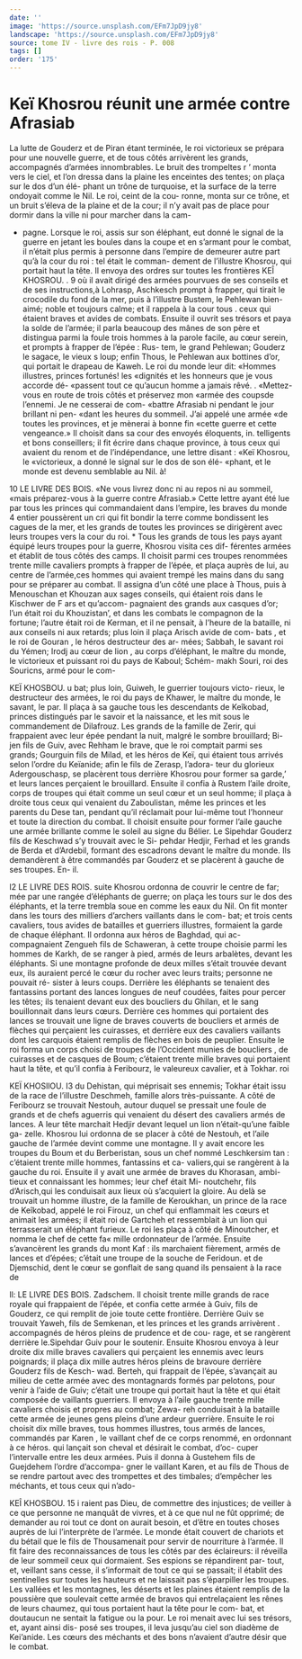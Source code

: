 ```yaml
---
date: ''
image: 'https://source.unsplash.com/EFm7JpD9jy8'
landscape: 'https://source.unsplash.com/EFm7JpD9jy8'
source: tome IV - livre des rois - P. 008
tags: []
order: '175'
---
```


# Keï Khosrou réunit une armée contre Afrasiab

La lutte de Gouderz et de Piran étant terminée,
le roi victorieux se prépara pour une nouvelle guerre, et de tous côtés arrivèrent les grands, accompagnés d’armées innombrables. Le bruit des trompeltes r
’ monta vers le ciel, et l’on dressa dans la plaine les enceintes des tentes; on plaça sur le dos d’un élé-
phant un trône de turquoise, et la surface de la terre ondoyait comme le Nil. Le roi, ceint de la cou- ronne, monta sur ce trône, et un bruit s’éleva de la
plaine et de la cour; il n’y avait pas de place pour dormir dans la ville ni pour marcher dans la cam-

- pagne. Lorsque le roi, assis sur son éléphant, eut donné le signal de la guerre en jetant les boules dans la coupe et en s’armant pour le combat, il n’était
  plus permis à personne dans l’empire de demeurer autre part qu’à la cour du roi : tel était le comman- dement de l’illustre Khosrou, qui portait haut la tête. Il envoya des ordres sur toutes les frontières
  KEÎ KHOSROU. . 9 où il avait dirigé des armées pourvues de ses conseils
  et de ses instructions,à Lohrasp, Aschkesch prompt à frapper, qui tirait le crocodile du fond de la mer, puis à l’illustre Bustem, le Pehlewan bien-aimé;
  noble et toujours calme; et il rappela à la cour tous . ceux qui étaient braves et avides de combats. Ensuite
  il ouvrit ses trésors et paya la solde de l’armée; il
  parla beaucoup des mânes de son père et distingua parmi la foule trois hommes à la parole facile, au cœur serein, et prompts à frapper de l’épée : Rus-
  tem, le grand Pehlewan; Gouderz le sagace, le vieux
  s loup; enfin Thous, le Pehlewan aux bottines d’or,
  qui portait le drapeau de Kaweh. Le roi du monde leur dit: «Hommes illustres, princes fortunés! les «dignités et les honneurs que je vous accorde dé- «passent tout ce qu’aucun homme a jamais rêvé. . «Mettez-vous en route de trois côtés et préservez mon
  «armée des coupsde l’ennemi. Je ne cesserai de com- «battre Afrasiab ni pendant le jour brillant ni pen- «dant les heures du sommeil. J’ai appelé une armée
  «de toutes les provinces, et je mènerai à bonne fin «cette guerre et cette vengeance.»
  Il choisit dans sa cour des envoyés éloquents, in.
  telligents et bons conseillers; il fit écrire dans chaque
  province, à tous ceux qui avaient du renom et de l’indépendance, une lettre disant : «Keï Khosrou, le «victorieux, a donné le signal sur le dos de son élé- «phant, et le monde est devenu semblable au Nil.
  à!

10 LE LIVRE DES BOIS.
«Ne vous livrez donc ni au repos ni au sommeil, «mais préparez-vous à la guerre contre Afrasiab.» Cette lettre ayant été lue par tous les princes qui commandaient dans l’empire, les braves du monde
4 entier poussèrent un cri qui fit bondir la terre comme bondissent les cagues de la mer, et les grands de toutes les provinces se dirigèrent avec leurs troupes
vers la cour du roi. \* Tous les grands de tous les pays ayant équipé
leurs troupes pour la guerre, Khosrou visita ces dif- férentes armées et établit de tous côtés des camps.
Il choisit parmi ces troupes renommées trente mille cavaliers prompts à frapper de l’épée, et plaça auprès
de lui, au centre de l’armée,ces hommes qui avaient trempé les mains dans du sang pour se préparer au combat. Il assigna d’un côté une place à Thous, puis
à Menouschan et Khouzan aux sages conseils, qui étaient rois dans le Kischwer de F ars et qu’accom- pagnaient des grands aux casques d’or; l’un était roi
du Khouzistan’, et dans les combats le compagnon de la fortune; l’autre était roi de Kerman, et il ne pensait, à l’heure de la bataille, ni aux conseils ni aux retards; plus loin il plaça Arisch avide de com- bats , et le roi de Gouran , le héros destructeur des ar-
mées; Sabbah, le savant roi du Yémen; Irodj au cœur
de lion , au corps d’éléphant, le maître du monde, le victorieux et puissant roi du pays de Kaboul; Schém- makh Souri, roi des Souricns, armé pour le com-

KEÏ KHOSBOU. u bat; plus loin, Guiweh, le guerrier toujours victo-
rieux, le destructeur des armées, le roi du pays de Khawer, le maître du monde, le savant, le par. Il plaça à sa gauche tous les descendants de Keîkobad, princes distingués par le savoir et la naissance, et les mit sous le commandement de Dilafrouz. Les grands de la famille de Zerir, qui frappaient avec leur épée pendant la nuit, malgré le sombre brouillard; Bi- jen fils de Guiv, avec Rehham le brave, que le roi comptait parmi ses grands; Gourguin fils de Milad, et les héros de Keï, qui étaient tous arrivés selon
l’ordre du Keïanide; afin le fils de Zerasp, l’adora-
teur du glorieux Adergouschasp, se placèrent tous derrière Khosrou pour former sa garde,’ et leurs lances perçaient le brouillard.
Ensuite il confia à Rustem l’aile droite, corps de troupes qui était comme un seul cœur et un seul homme; il plaça à droite tous ceux qui venaient du Zaboulistan, même les princes et les parents du Dese tan, pendant qu’il réclamait pour lui-même tout l’honneur et toute la direction du combat. Il choisit ensuite pour former l’aile gauche une armée brillante
comme le soleil au signe du Bélier. Le Sipehdar Gouderz fils de Keschwad s’y trouvait avec le Si- pehdar Hedjir, Ferhad et les grands de Berda et d’Ardebil, formant des escadrons devant le maître
du monde. Ils demandèrent à être commandés par Gouderz et se placèrent à gauche de ses troupes. En-
il.

l2 LE LIVRE DES ROIS.
suite Khosrou ordonna de couvrir le centre de far; mée par une rangée d’éléphants de guerre; on plaça
les tours sur le dos des éléphants, et la terre trembla soue en comme les eaux du Nil. On fit monter dans les tours des milliers d’archers vaillants dans le com-
bat; et trois cents cavaliers, tous avides de batailles et guerriers illustres, formaient la garde de chaque éléphant. Il ordonna aux héros de Baghdad, qui ac- compagnaient Zengueh fils de Schaweran, à cette troupe choisie parmi les hommes de Karkh, de se ranger à pied, armés de leurs arbalètes, devant les éléphants. Si une montagne profonde de deux milles s’était trouvée devant eux, ils auraient percé le cœur
du rocher avec leurs traits; personne ne pouvait ré- sister à leurs coups. Derrière les éléphants se tenaient
des fantassins portant des lances longues de neuf
coudées, faites pour percer les têtes; ils tenaient
devant eux des boucliers du Ghilan, et le sang bouillonnait dans leurs cœurs. Derrière ces hommes
qui portaient des lances se trouvait une ligne de braves couverts de boucliers et armés de flèches qui perçaient les cuirasses, et derrière eux des cavaliers vaillants dont les carquois étaient remplis de flèches
en bois de peuplier. Ensuite le roi forma un corps choisi de troupes de l’Occident munies de boucliers ,
de cuirasses et de casques de Boum; c’étaient trente
mille braves qui portaient haut la tête, et qu’il confia
à Feribourz, le valeureux cavalier, et à Tokhar. roi

KEÏ KHOSllOU. I3 du Dehistan, qui méprisait ses ennemis; Tokhar
était issu de la race de l’illustre Deschmeh, famille
alors très-puissante. A côté de Feribourz se trouvait
Nestouh, autour duquel se pressait une foule de grands et de chefs aguerris qui venaient du désert des cavaliers armés de lances. A leur tête marchait Hedjir devant lequel un lion n’était-qu’une faible ga-
zelle. Khosrou lui ordonna de se placer à côté de
Nestouh, et l’aile gauche de l’armée devint comme
une montagne. Il y avait encore les troupes du Boum
et du Berberistan, sous un chef nommé Leschkersim
tan : c’étaient trente mille hommes, fantassins et ca-
valiers,qui se rangèrent à la gauche du roi. Ensuite
il y avait une armée de braves du Khorasan, ambi-
tieux et connaissant les hommes; leur chef était Mi-
noutchehr, fils d’Arisch,qui les conduisait aux lieux
où s’acquiert la gloire. Au delà se trouvait un homme
illustre, de la famille de Keroukhan, un prince de
la race de Keîkobad, appelé le roi Firouz, un chef
qui enflammait les cœurs et animait les armées; il
était roi de Gartcheh et ressemblait à un lion qui
terrasserait un éléphant furieux. Le roi les plaça à
côté de Minoutcher, et nomma le chef de cette fa«
mille ordonnateur de l’armée. Ensuite s’avancèrent
les grands du mont Kaf : ils marchaient fièrement, armés de lances et d’épées; c’était une troupe de la
souche de Feridoun. et de Djemschid, dent le cœur se gonflait de sang quand ils pensaient à la race de

ll: LE LIVRE DES BOIS.
Zadschem. ll choisit trente mille grands de race royale qui frappaient de l’épée, et confia cette armée
à Guiv, fils de Gouderz, ce qui remplit de joie toute cette frontière. Derrière Guiv se trouvait Yaweh, fils
de Semkenan, et les princes et les grands arrivèrent . accompagnés de héros pleins de prudence et de cou- rage, et se rangèrent derrière le.Sipehdar Guiv pour
le soutenir. Ensuite Khosrou envoya à leur droite dix mille braves cavaliers qui perçaient les ennemis avec leurs poignards; il plaça dix mille autres héros pleins de bravoure derrière Gouderz fils de Kesch- wad. Berteh, qui frappait de l’épée, s’avançait au
milieu de cette armée avec des montagnards formés
par pelotons, pour venir à l’aide de Guiv; c’était une
troupe qui portait haut la tête et qui était composée
de vaillants guerriers. Il envoya à l’aile gauche trente mille cavaliers choisis et propres au combat; Zewa- reh conduisait à la bataille cette armée de jeunes gens pleins d’une ardeur guerrière. Ensuite le roi choisit dix mille braves, tous hommes illustres, tous armés de lances, commandés par Karen , le vaillant
chef de ce corps renommé, en ordonnant à ce héros. qui lançait son cheval et désirait le combat, d’oc- cuper l’intervalle entre les deux armées. Puis il donna à Gustehem fils de Guejdehem l’ordre d’accompa-
gner le vaillant Karen, et au fils de Thous de se rendre partout avec des trompettes et des timbales; d’empêcher les méchants, et tous ceux qui n’ado-

KEÎ KHOSBOU. 15
i raient pas Dieu, de commettre des injustices; de
veiller à ce que personne ne manquât de vivres, et à ce que nul ne fût opprimé; de demander au roi tout ce dont on aurait besoin, et d’être en toutes choses auprès de lui l’interprète de l’armée.
Le monde était couvert de chariots et du bétail
que le fils de Thousamenait pour servir de nourriture à l’armée. Il fit faire des reconnaissances de tous les
côtés par des éclaireurs: il réveilla de leur sommeil
ceux qui dormaient. Ses espions se répandirent par- tout, et, veillant sans cesse, il s’informait de tout ce qui se passait; il établit des sentinelles sur toutes les hauteurs et ne laissait pas s’éparpiller les troupes.
Les vallées et les montagnes, les déserts et les plaines
étaient remplis de la poussière que soulevait cette armée de bravos qui entrelaçaient les rênes de leurs
chaumez, qui tous portaient haut la tête pour le com- bat, et doutaucun ne sentait la fatigue ou la pour. Le roi menait avec lui ses trésors, et, ayant ainsi dis- posé ses troupes, il leva jusqu’au ciel son diadème
de Kei’anide. Les cœurs des méchants et des bons n’avaient d’autre désir que le combat.
